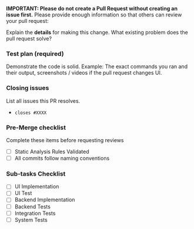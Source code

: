 **IMPORTANT: Please do not create a Pull Request without creating an issue first.**
Please provide enough information so that others can review your pull request:

<!-- You can skip this if you're making a tiny change, like fixing a typo. -->

Explain the **details** for making this change. What existing problem does the pull request solve?

<!-- Example: When "Adding a function to do X", explain why it is necessary to have a way to do X. -->

### Test plan (required)
Demonstrate the code is solid. Example: The exact commands you ran and their output, screenshots / videos if the pull request changes UI.
<!-- Make sure tests pass in CI. -->

### Closing issues
List all issues this PR resolves.
- `closes #XXXX` 

### Pre-Merge checklist 
Complete these items before requesting reviews
- [ ] Static Analysis Rules Validated
- [ ] All commits follow naming conventions 

### Sub-tasks Checklist
- [ ] UI Implementation
- [ ] UI Test
- [ ] Backend Implementation
- [ ] Backend Tests
- [ ] Integration Tests
- [ ] System Tests
